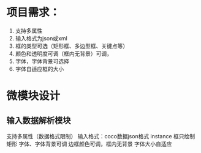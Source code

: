 # 项目需求：
1. 支持多属性
2. 输入格式为json或xml
3. 框的类型可选（矩形框、多边型框、关键点等）
4. 颜色和透明度可调（框内无背景）可调，
5. 字体，字体背景可选择
6. 字体自适应框的大小

# 微模块设计
## 输入数据解析模块


支持多属性（数据格式限制）
输入格式：coco数据json格式 instance
框只绘制矩形
字体、字体背景可调
边框颜色可调，框内无背景
字体大小自适应
